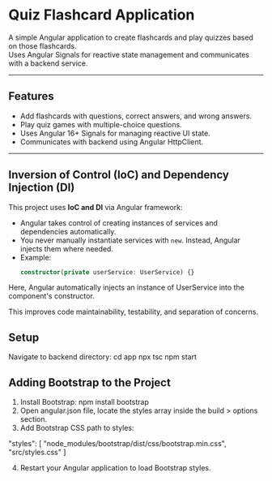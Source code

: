 # Quiz Flashcard Application

A simple Angular application to create flashcards and play quizzes based on those flashcards.  
Uses Angular Signals for reactive state management and communicates with a backend service.

---

## Features

- Add flashcards with questions, correct answers, and wrong answers.
- Play quiz games with multiple-choice questions.
- Uses Angular 16+ Signals for managing reactive UI state.
- Communicates with backend using Angular HttpClient.

---

## Inversion of Control (IoC) and Dependency Injection (DI)

This project uses **IoC and DI** via Angular framework:

- Angular takes control of creating instances of services and dependencies automatically.
- You never manually instantiate services with `new`. Instead, Angular injects them where needed.
- Example:
  ```typescript
  constructor(private userService: UserService) {}

Here, Angular automatically injects an instance of UserService into the component's constructor.

This improves code maintainability, testability, and separation of concerns.

## Setup
Navigate to backend directory:
cd app
npx tsc
npm start

## Adding Bootstrap to the Project
1. Install Bootstrap:
npm install bootstrap
2. Open angular.json file, locate the styles array inside the build > options section.
3. Add Bootstrap CSS path to styles:

"styles": [
"node_modules/bootstrap/dist/css/bootstrap.min.css",
"src/styles.css"
]

4. Restart your Angular application to load Bootstrap styles.

